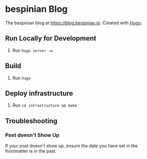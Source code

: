# bespinian Blog

The bespinian blog at <https://blog.bespinian.io>. Created with [Hugo](https://gohugo.io).

## Run Locally for Development

1. Run `hugo server -w`

## Build

1. Run `hugo`

## Deploy infrastructure

1. Run `cd infrastructure && make`

## Troubleshooting
### Post doesn't Show Up
If your post doesn't show up, ensure the date you have set in the frontmatter is in the past.
